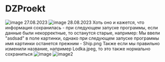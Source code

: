 # DZProekt
![image](https://github.com/Gollandskiy/DZProekt_DB_Rabota/assets/126692933/56c2a374-6053-40ab-a153-cb8abc07ce3b)
27.08.2023
![image](https://github.com/Gollandskiy/DZProekt_DB_Rabota/assets/126692933/26a41d96-7153-499e-a0aa-b15b36eea758)
28.08.2023
Хоть оно и кажется, что информация сохранилась - при следующем запуске программы, если данные были некорректные, то останутся старые, например:
Мы ввели "asdsad" в поле картинки, однако при следующем запуске программы имя картинки останется прежним - Ship.png
Также если мы правильно изменили название, например Lodka.jpeg, то это также нормально сохраниться
![image](https://github.com/Gollandskiy/DZProekt_DB_Rabota/assets/126692933/7e6e9801-4fe7-4a43-afe4-70c2402426fa)
![image2](https://github.com/Gollandskiy/DZProekt_DB_Rabota/assets/126692933/8d7a1bfe-e67b-4272-9bf6-7b11444ffdfa)



